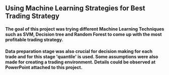 ## Using Machine Learning Strategies for Best Trading Strategy
#### The goal of this project was trying different Machine Learning Techniques such as SVM, Decision tree and Random Forest to come up with the most profitable trading strategy.
#### Data preparation stage was also crucial for decision making for each trade and for this stage 'quantile' is used. Some assumptions were also made for creating a trading environment. Details could be observed at PowerPoint attached to this project.
